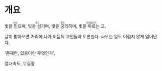 # 개요

<p><ruby>
<rb>빛을 믿으며</rb><rt>신념</rt>, 빛을 섬기며<rt>종교</rt>, 빛을 궁리하며<rt>철학</rt>, 빛을 따르는 교.<rt>이데올로기</rt>
</ruby></p>

날이 밝아오면 거리에 나가 어둠의 교인들과 토론한다. 싸우는 일도 어렵지 않게 일어난다.

'존재란, 있음이란 무엇인가',

절대속도, 무질량